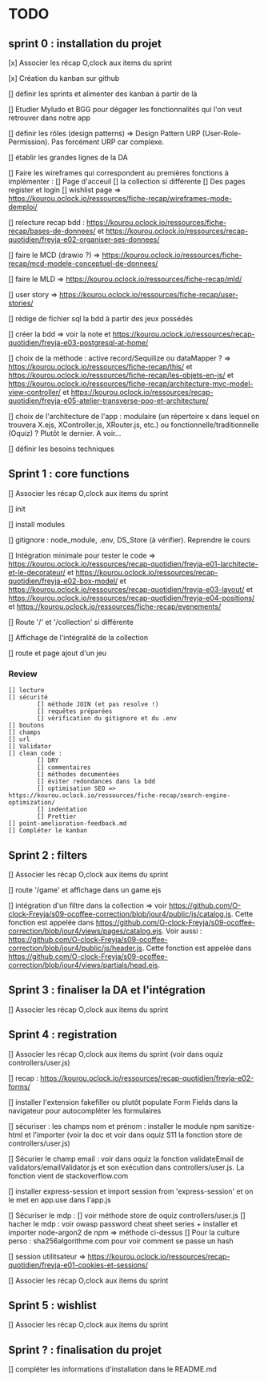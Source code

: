 # TODO

## sprint 0 : installation du projet

[x] Associer les récap O,clock aux items du sprint

[x] Création du kanban sur github

[] définir les sprints et alimenter des kanban à partir de là

[] Etudier Myludo et BGG pour dégager les fonctionnalités qui l'on veut retrouver dans notre app

[] définir les rôles (design patterns) => Design Pattern URP (User-Role-Permission). Pas forcément URP car complexe. 

[] établir les grandes lignes de la DA

[] Faire les wireframes qui correspondent au premières fonctions à implémenter :
    [] Page d'acceuil
    [] la collection si différente 
    [] Des pages register et login
    [] wishlist page
    => https://kourou.oclock.io/ressources/fiche-recap/wireframes-mode-demploi/

[] relecture recap bdd : https://kourou.oclock.io/ressources/fiche-recap/bases-de-donnees/ et https://kourou.oclock.io/ressources/recap-quotidien/freyja-e02-organiser-ses-donnees/

[] faire le MCD (drawio ?) => https://kourou.oclock.io/ressources/fiche-recap/mcd-modele-conceptuel-de-donnees/

[] faire le MLD => https://kourou.oclock.io/ressources/fiche-recap/mld/

[] user story => https://kourou.oclock.io/ressources/fiche-recap/user-stories/

[] rédige de fichier sql la bdd à partir des jeux possédés

[] créer la bdd => voir la note et https://kourou.oclock.io/ressources/recap-quotidien/freyja-e03-postgresql-at-home/

[] choix de la méthode : active record/Sequilize ou dataMapper ? => https://kourou.oclock.io/ressources/fiche-recap/this/ et https://kourou.oclock.io/ressources/fiche-recap/les-objets-en-js/ et https://kourou.oclock.io/ressources/fiche-recap/architecture-mvc-model-view-controller/ et https://kourou.oclock.io/ressources/recap-quotidien/freyja-e05-atelier-transverse-poo-et-architecture/

[] choix de l'architecture de l'app : modulaire (un répertoire x dans lequel on trouvera X.ejs, XController.js, XRouter.js, etc.) ou fonctionnelle/traditionnelle (Oquiz) ? Plutôt le dernier. A voir...

[] définir les besoins techniques 

## Sprint 1 : core functions

[] Associer les récap O,clock aux items du sprint

[] init

[] install modules 

[] gitignore : node_module, .env, DS_Store (à vérifier). Reprendre le cours

[] Intégration minimale pour tester le code => https://kourou.oclock.io/ressources/recap-quotidien/freyja-e01-larchitecte-et-le-decorateur/ et https://kourou.oclock.io/ressources/recap-quotidien/freyja-e02-box-model/ et https://kourou.oclock.io/ressources/recap-quotidien/freyja-e03-layout/ et https://kourou.oclock.io/ressources/recap-quotidien/freyja-e04-positions/ et https://kourou.oclock.io/ressources/fiche-recap/evenements/

[] Route '/' et '/collection' si différente

[] Affichage de l'intégralité de la collection

[] route et page ajout d'un jeu

### Review 
    
    [] lecture
    [] sécurité
            [] méthode JOIN (et pas resolve !)
            [] requêtes préparées
            [] vérification du gitignore et du .env
    [] boutons
    [] champs
    [] url        
    [] Validator
    [] clean code :
            [] DRY
            [] commentaires 
            [] méthodes documentées
            [] éviter redondances dans la bdd
            [] optimisation SEO => https://kourou.oclock.io/ressources/fiche-recap/search-engine-optimization/
            [] indentation
            [] Prettier
    [] point-amelioration-feedback.md
    [] Compléter le kanban


## Sprint 2 : filters

[] Associer les récap O,clock aux items du sprint

[] route '/game' et affichage dans un game.ejs

[] intégration d'un filtre dans la collection => voir https://github.com/O-clock-Freyja/s09-ocoffee-correction/blob/jour4/public/js/catalog.js. Cette fonction est appelée dans https://github.com/O-clock-Freyja/s09-ocoffee-correction/blob/jour4/views/pages/catalog.ejs. Voir aussi : https://github.com/O-clock-Freyja/s09-ocoffee-correction/blob/jour4/public/js/header.js. Cette fonction est appelée dans https://github.com/O-clock-Freyja/s09-ocoffee-correction/blob/jour4/views/partials/head.ejs. 

## Sprint 3 : finaliser la DA et l'intégration

[] Associer les récap O,clock aux items du sprint

## Sprint 4 : registration

[] Associer les récap O,clock aux items du sprint (voir dans oquiz controllers/user.js)

[] recap :  https://kourou.oclock.io/ressources/recap-quotidien/freyja-e02-forms/

[] installer l'extension fakefiller ou plutôt populate Form Fields dans la navigateur pour autocompléter les formulaires

[] sécuriser : les champs nom et prénom : installer le module npm sanitize-html et l'importer (voir la doc et voir dans oquiz S11 la fonction store de controllers/user.js)

[]  Sécurier le champ email : voir dans oquiz la fonction validateEmail de validators/emailValidator.js et son exécution dans controllers/user.js. La fonction vient de stackoverflow.com

[] installer express-session et import session from 'express-session' et on le met en app.use dans l'app.js

[] Sécuriser le mdp : 
        [] voir méthode store de oquiz controllers/user.js
        [] hacher le mdp : voir owasp password cheat sheet series + installer et importer node-argon2 de npm => méthode ci-dessus
        [] Pour la culture perso : sha256algorithme.com pour voir comment se passe un hash

[] session utilitsateur => https://kourou.oclock.io/ressources/recap-quotidien/freyja-e01-cookies-et-sessions/


[] Associer les récap O,clock aux items du sprint


## Sprint 5 : wishlist

[] Associer les récap O,clock aux items du sprint


## Sprint ? : finalisation du projet

[] compléter les informations d'installation dans le README.md